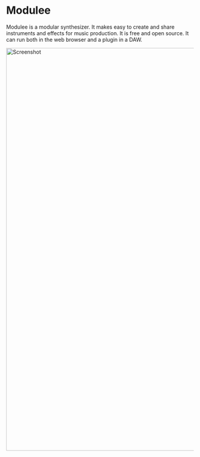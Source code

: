 # Modulee

Modulee is a modular synthesizer. It makes easy to create and share instruments and effects for music production. It is free and open source. It can run both in the web browser and a plugin in a DAW.

<img width="1920" height="1080" alt="Screenshot" src="https://github.com/user-attachments/assets/df48d676-cebe-4735-b2bc-8d757090cdbe" />
